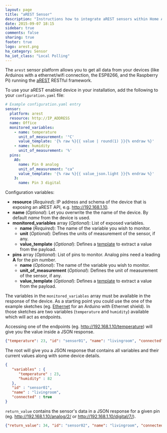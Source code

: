 ```yaml
---
layout: page
title: "aREST Sensor"
description: "Instructions how to integrate aREST sensors within Home Assistant."
date: 2015-09-07 18:15
sidebar: true
comments: false
sharing: true
footer: true
logo: arest.png
ha_category: Sensor
ha_iot_class: "Local Polling"
---
```



The `arest` sensor platform allows you to get all data from your devices (like Arduinos with a ethernet/wifi connection, the ESP8266, and the Raspberry Pi) running the [aREST](http://arest.io/) RESTful framework.

To use your aREST enabled device in your installation, add the following to your `configuration.yaml` file:

```yaml
# Example configuration.yaml entry
sensor:
  platform: arest
  resource: http://IP_ADDRESS
  name: Office
  monitored_variables:
    - name: temperature
      unit_of_measurement: '°C'
      value_template: '{% raw %}{{ value | round(1) }}{% endraw %}'
    - name: humidity
      unit_of_measurement: '%'
  pins:
    A0:
      name: Pin 0 analog
      unit_of_measurement: "ca"
      value_template: '{% raw %}{{ value_json.light }}{% endraw %}'
    3:
      name: Pin 3 digital
```

Configuration variables:

- **resource** (*Required*): IP address and schema of the device that is exposing an aREST API, e.g. http://192.168.1.10.
- **name** (*Optional*): Let you overwrite the the name of the device. By default *name* from the device is used.
- **monitored_variables** array (*Optional*): List of exposed variables.
  - **name** (*Required*): The name of the variable you wish to monitor.
  - **unit** (*Optional*): Defines the units of measurement of the sensor, if any.
  - **value_template** (*Optional*): Defines a [template](/getting-started/templating/) to extract a value from the payload.
- **pins** array (*Optional*): List of pins to monitor. Analog pins need a leading **A** for the pin number.
  - **name** (*Optional*): The name of the variable you wish to monitor.
  - **unit_of_measurement** (*Optional*): Defines the unit of measurement of the sensor, if any.
  - **value_template** (*Optional*): Defines a [template](/getting-started/templating/) to extract a value from the payload.

The variables in the `monitored_variables` array must be available in the response of the device. As a starting point you could use the one of the example sketches (eg.  [Ethernet](https://raw.githubusercontent.com/marcoschwartz/aREST/master/examples/Ethernet/Ethernet.ino) for an Arduino with Ethernet shield). In those sketches are two variables (`temperature` and `humidity`) available which will act as endpoints. 

Accessing one of the endpoints (eg. http://192.168.1.10/temperature) will give you the value inside a JSON response.

```json
{"temperature": 23, "id": "sensor01", "name": "livingroom", "connected": true}
```

The root will give you a JSON response that contains all variables and their current values along with some device details.

```json
{
   "variables" : {
      "temperature" : 23,
      "humidity" : 82
   },
   "id" : "sensor01",
   "name" : "livingroom",
   "connected" : true
}
```

`return_value` contains the sensor's data in a JSON response for a given pin (eg. http://192.168.1.10/analog/2/ or  http://192.168.1.10/digital/7/). 

```json
{"return_value": 34, "id": "sensor02", "name": "livingroom", "connected": true}
```

